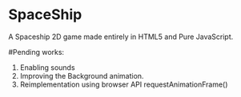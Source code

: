 SpaceShip
=========

A Spaceship 2D game made entirely in HTML5 and Pure JavaScript. 

#Pending works:

1) Enabling sounds <br/>
2) Improving the Background animation.<br/>
3) Reimplementation using browser API requestAnimationFrame()
